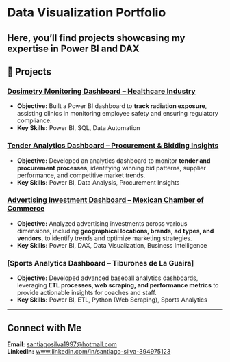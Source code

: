 # Data Visualization Portfolio  
Here, you’ll find projects showcasing my expertise in **Power BI and DAX**
---

## 📂 Projects  

### [Dosimetry Monitoring Dashboard – Healthcare Industry](https://app.powerbi.com/view?r=eyJrIjoiYzMyNDM1MWYtMGI0Ni00NGZlLWIxMWUtOGNmNThhNWI4OGQ1IiwidCI6IjQ0OTAzZDRkLTkxYWQtNGM4OC05ZWJkLTg2ZjA3NjQxNGU0ZCIsImMiOjR9&pageName=ReportSectiond3340ac9ed2ba334cccb)
- **Objective:** Built a Power BI dashboard to **track radiation exposure**, assisting clinics in monitoring employee safety and ensuring regulatory compliance.
- **Key Skills:** Power BI, SQL, Data Automation

### [Tender Analytics Dashboard – Procurement & Bidding Insights](https://app.powerbi.com/view?r=eyJrIjoiZWViYWI5Y2ItZTk5ZS00NzkyLTkwNzktMDg0MDhlZjYxNTJhIiwidCI6IjQ0OTAzZDRkLTkxYWQtNGM4OC05ZWJkLTg2ZjA3NjQxNGU0ZCIsImMiOjR9)
- **Objective:** Developed an analytics dashboard to monitor **tender and procurement processes**, identifying winning bid patterns, supplier performance, and competitive market trends.
- **Key Skills:** Power BI, Data Analysis, Procurement Insights

### [Advertising Investment Dashboard – Mexican Chamber of Commerce](https://app.powerbi.com/view?r=eyJrIjoiYTFkYjVhNjUtNmUzMS00MzMwLTllMmItOTZjNTc2NmQzNWIyIiwidCI6IjQ0OTAzZDRkLTkxYWQtNGM4OC05ZWJkLTg2ZjA3NjQxNGU0ZCIsImMiOjR9)
- **Objective:** Analyzed advertising investments across various dimensions, including **geographical locations, brands, ad types, and vendors**, to identify trends and optimize marketing strategies.
- **Key Skills:** Power BI, DAX, Data Visualization, Business Intelligence

### [Sports Analytics Dashboard – Tiburones de La Guaira]
- **Objective:** Developed advanced baseball analytics dashboards, leveraging **ETL processes, web scraping, and performance metrics** to provide actionable insights for coaches and staff.
- **Key Skills:** Power BI, ETL, Python (Web Scraping), Sports Analytics

---

## Connect with Me  
**Email:** santiagosilva1997@hotmail.com  
**LinkedIn:** www.linkedin.com/in/santiago-silva-394975123  


